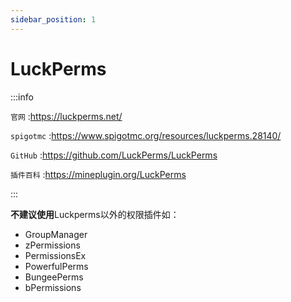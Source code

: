 ```yaml
---
sidebar_position: 1
---
```


# LuckPerms

:::info

`官网` :https://luckperms.net/

`spigotmc` :https://www.spigotmc.org/resources/luckperms.28140/

`GitHub` :https://github.com/LuckPerms/LuckPerms

`插件百科` :https://mineplugin.org/LuckPerms

:::

**不建议使用**Luckperms以外的权限插件如：

- GroupManager
- zPermissions
- PermissionsEx
- PowerfulPerms
- BungeePerms
- bPermissions